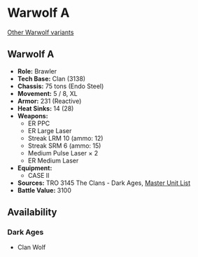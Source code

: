# Warwolf A

[Other Warwolf variants](../warwolf.md)

## Warwolf A
- **Role:** Brawler
- **Tech Base:** Clan (3138)
- **Chassis:** 75 tons (Endo Steel)
- **Movement:** 5 / 8, XL
- **Armor:** 231 (Reactive)
- **Heat Sinks:** 14 (28)
- **Weapons:**
  - ER PPC
  - ER Large Laser
  - Streak LRM 10 (ammo: 12)
  - Streak SRM 6 (ammo: 15)
  - Medium Pulse Laser × 2
  - ER Medium Laser
- **Equipment:**
  - CASE II
- **Sources:** TRO 3145 The Clans - Dark Ages, [Master Unit List](http://masterunitlist.info/Unit/Details/6288/warwolf-a)
- **Battle Value:** 3100

## Availability

### Dark Ages
- Clan Wolf

